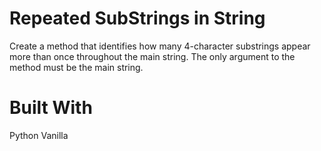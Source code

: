 # Repeated SubStrings in String
Create a method that identifies how many 4-character substrings appear more than once throughout the main string. The only argument to the method must be the main string.

# Built With
Python Vanilla